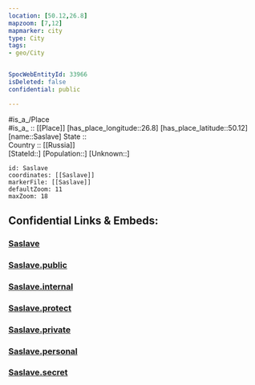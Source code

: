 ```yaml
---
location: [50.12,26.8] 
mapzoom: [7,12] 
mapmarker: city 
type: City
tags:
- geo/City


SpocWebEntityId: 33966
isDeleted: false
confidential: public

---
```

#is_a_/Place  
#is_a_ :: [[Place]] 
[has_place_longitude::26.8] 
[has_place_latitude::50.12] 
[name::Saslave] 
State ::  
Country :: [[Russia]]  
[StateId::] 
[Population::] 
[Unknown::] 


```leaflet
id: Saslave
coordinates: [[Saslave]] 
markerFile: [[Saslave]] 
defaultZoom: 11 
maxZoom: 18
```


## Confidential Links & Embeds: 

### [Saslave](/_Standards/Earth/Continent/Europe/Europe~East/Ukraine/Regions~Ukraine/Khmel'nyts'kyy/City/Saslave.md) 

### [Saslave.public](/_public/Earth/Continent/Europe/Europe~East/Ukraine/Regions~Ukraine/Khmel'nyts'kyy/City/Saslave.public.md) 

### [Saslave.internal](/_internal/Earth/Continent/Europe/Europe~East/Ukraine/Regions~Ukraine/Khmel'nyts'kyy/City/Saslave.internal.md) 

### [Saslave.protect](/_protect/Earth/Continent/Europe/Europe~East/Ukraine/Regions~Ukraine/Khmel'nyts'kyy/City/Saslave.protect.md) 

### [Saslave.private](/_private/Earth/Continent/Europe/Europe~East/Ukraine/Regions~Ukraine/Khmel'nyts'kyy/City/Saslave.private.md) 

### [Saslave.personal](/_personal/Earth/Continent/Europe/Europe~East/Ukraine/Regions~Ukraine/Khmel'nyts'kyy/City/Saslave.personal.md) 

### [Saslave.secret](/_secret/Earth/Continent/Europe/Europe~East/Ukraine/Regions~Ukraine/Khmel'nyts'kyy/City/Saslave.secret.md)

